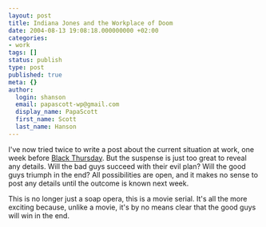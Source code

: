 ```yaml
---
layout: post
title: Indiana Jones and the Workplace of Doom
date: 2004-08-13 19:08:18.000000000 +02:00
categories:
- work
tags: []
status: publish
type: post
published: true
meta: {}
author:
  login: shanson
  email: papascott-wp@gmail.com
  display_name: PapaScott
  first_name: Scott
  last_name: Hanson
---
```

<p>I've now tried twice to write a post about the current situation at work, one week before <a href="http://www.papascott.de/archives/2004/08/03/black-thursday/">Black Thursday</a>. But the suspense is just too great to reveal any details. Will the bad guys succeed with their evil plan? Will the good guys triumph in the end? All possibilities are open, and it makes no sense to post any details until the outcome is known next week.</p>
<p>This is no longer just a soap opera, this is a movie serial. It's all the more exciting because, unlike a movie, it's by no means clear that the good guys will win in the end.</p>
